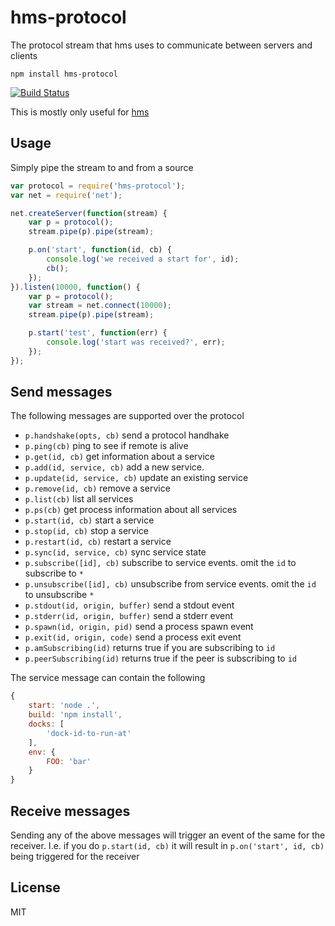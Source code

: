 # hms-protocol

The protocol stream that hms uses to communicate between servers and clients

	npm install hms-protocol

[![Build Status](https://travis-ci.org/mafintosh/hms-protocol.png)](https://travis-ci.org/mafintosh/hms-protocol)

This is mostly only useful for [hms](https://github.com/mafintosh/hms.git)

## Usage

Simply pipe the stream to and from a source

``` js
var protocol = require('hms-protocol');
var net = require('net');

net.createServer(function(stream) {
	var p = protocol();
	stream.pipe(p).pipe(stream);

	p.on('start', function(id, cb) {
		console.log('we received a start for', id);
		cb();
	});
}).listen(10000, function() {
	var p = protocol();
	var stream = net.connect(10000);
	stream.pipe(p).pipe(stream);

	p.start('test', function(err) {
		console.log('start was received?', err);
	});
});

```

## Send messages

The following messages are supported over the protocol

* `p.handshake(opts, cb)` send a protocol handhake
* `p.ping(cb)` ping to see if remote is alive
* `p.get(id, cb)` get information about a service
* `p.add(id, service, cb)` add a new service.
* `p.update(id, service, cb)` update an existing service
* `p.remove(id, cb)` remove a service
* `p.list(cb)` list all services
* `p.ps(cb)` get process information about all services
* `p.start(id, cb)` start a service
* `p.stop(id, cb)` stop a service
* `p.restart(id, cb)` restart a service
* `p.sync(id, service, cb)` sync service state
* `p.subscribe([id], cb)` subscribe to service events. omit the `id` to subscribe to `*`
* `p.unsubscribe([id], cb)` unsubscribe from service events. omit the `id` to unsubscribe `*`
* `p.stdout(id, origin, buffer)` send a stdout event
* `p.stderr(id, origin, buffer)` send a stderr event
* `p.spawn(id, origin, pid)` send a process spawn event
* `p.exit(id, origin, code)` send a process exit event
* `p.amSubscribing(id)` returns true if you are subscribing to `id`
* `p.peerSubscribing(id)` returns true if the peer is subscribing to `id`

The service message can contain the following

``` js
{
	start: 'node .',
	build: 'npm install',
	docks: [
		'dock-id-to-run-at'
	],
	env: {
		FOO: 'bar'
	}
}
```

## Receive messages

Sending any of the above messages will trigger an event of the same for the receiver.
I.e. if you do `p.start(id, cb)` it will result in `p.on('start', id, cb)` being triggered
for the receiver

## License

MIT
